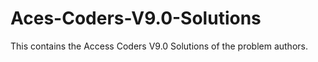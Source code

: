 # Aces-Coders-V9.0-Solutions
This contains the Access Coders V9.0 Solutions of the problem authors.
